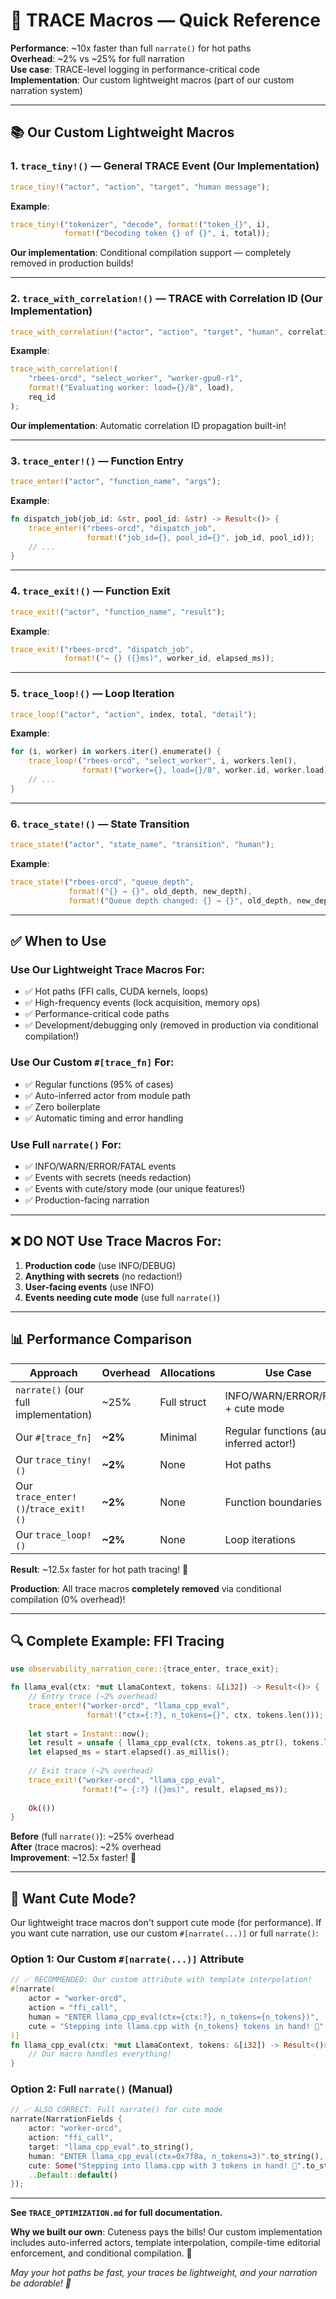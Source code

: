 # 🚀 TRACE Macros — Quick Reference

**Performance**: ~10x faster than full `narrate()` for hot paths  
**Overhead**: ~2% vs ~25% for full narration  
**Use case**: TRACE-level logging in performance-critical code  
**Implementation**: Our custom lightweight macros (part of our custom narration system)

---

## 📚 Our Custom Lightweight Macros

### 1. `trace_tiny!()` — General TRACE Event (Our Implementation)
```rust
trace_tiny!("actor", "action", "target", "human message");
```

**Example**:
```rust
trace_tiny!("tokenizer", "decode", format!("token_{}", i), 
            format!("Decoding token {} of {}", i, total));
```

**Our implementation**: Conditional compilation support — completely removed in production builds!

---

### 2. `trace_with_correlation!()` — TRACE with Correlation ID (Our Implementation)
```rust
trace_with_correlation!("actor", "action", "target", "human", correlation_id);
```

**Example**:
```rust
trace_with_correlation!(
    "rbees-orcd", "select_worker", "worker-gpu0-r1",
    format!("Evaluating worker: load={}/8", load),
    req_id
);
```

**Our implementation**: Automatic correlation ID propagation built-in!

---

### 3. `trace_enter!()` — Function Entry
```rust
trace_enter!("actor", "function_name", "args");
```

**Example**:
```rust
fn dispatch_job(job_id: &str, pool_id: &str) -> Result<()> {
    trace_enter!("rbees-orcd", "dispatch_job", 
                 format!("job_id={}, pool_id={}", job_id, pool_id));
    // ...
}
```

---

### 4. `trace_exit!()` — Function Exit
```rust
trace_exit!("actor", "function_name", "result");
```

**Example**:
```rust
trace_exit!("rbees-orcd", "dispatch_job", 
            format!("→ {} ({}ms)", worker_id, elapsed_ms));
```

---

### 5. `trace_loop!()` — Loop Iteration
```rust
trace_loop!("actor", "action", index, total, "detail");
```

**Example**:
```rust
for (i, worker) in workers.iter().enumerate() {
    trace_loop!("rbees-orcd", "select_worker", i, workers.len(),
                format!("worker={}, load={}/8", worker.id, worker.load));
    // ...
}
```

---

### 6. `trace_state!()` — State Transition
```rust
trace_state!("actor", "state_name", "transition", "human");
```

**Example**:
```rust
trace_state!("rbees-orcd", "queue_depth", 
             format!("{} → {}", old_depth, new_depth),
             format!("Queue depth changed: {} → {}", old_depth, new_depth));
```

---

## ✅ When to Use

### Use Our Lightweight Trace Macros For:
- ✅ Hot paths (FFI calls, CUDA kernels, loops)
- ✅ High-frequency events (lock acquisition, memory ops)
- ✅ Performance-critical code paths
- ✅ Development/debugging only (removed in production via conditional compilation!)

### Use Our Custom `#[trace_fn]` For:
- ✅ Regular functions (95% of cases)
- ✅ Auto-inferred actor from module path
- ✅ Zero boilerplate
- ✅ Automatic timing and error handling

### Use Full `narrate()` For:
- ✅ INFO/WARN/ERROR/FATAL events
- ✅ Events with secrets (needs redaction)
- ✅ Events with cute/story mode (our unique features!)
- ✅ Production-facing narration

---

## ❌ DO NOT Use Trace Macros For:

1. **Production code** (use INFO/DEBUG)
2. **Anything with secrets** (no redaction!)
3. **User-facing events** (use INFO)
4. **Events needing cute mode** (use full `narrate()`)

---

## 📊 Performance Comparison

| Approach | Overhead | Allocations | Use Case |
|----------|----------|-------------|----------|
| `narrate()` (our full implementation) | ~25% | Full struct | INFO/WARN/ERROR/FATAL + cute mode |
| Our `#[trace_fn]` | **~2%** | Minimal | Regular functions (auto-inferred actor!) |
| Our `trace_tiny!()` | **~2%** | None | Hot paths |
| Our `trace_enter!()`/`trace_exit!()` | **~2%** | None | Function boundaries |
| Our `trace_loop!()` | **~2%** | None | Loop iterations |

**Result**: ~12.5x faster for hot path tracing! 🚀

**Production**: All trace macros **completely removed** via conditional compilation (0% overhead)!

---

## 🔍 Complete Example: FFI Tracing

```rust
use observability_narration_core::{trace_enter, trace_exit};

fn llama_eval(ctx: *mut LlamaContext, tokens: &[i32]) -> Result<()> {
    // Entry trace (~2% overhead)
    trace_enter!("worker-orcd", "llama_cpp_eval", 
                 format!("ctx={:?}, n_tokens={}", ctx, tokens.len()));
    
    let start = Instant::now();
    let result = unsafe { llama_cpp_eval(ctx, tokens.as_ptr(), tokens.len() as i32) };
    let elapsed_ms = start.elapsed().as_millis();
    
    // Exit trace (~2% overhead)
    trace_exit!("worker-orcd", "llama_cpp_eval", 
                format!("→ {:?} ({}ms)", result, elapsed_ms));
    
    Ok(())
}
```

**Before** (full `narrate()`): ~25% overhead  
**After** (trace macros): ~2% overhead  
**Improvement**: ~12.5x faster! 🎉

---

## 🎀 Want Cute Mode?

Our lightweight trace macros don't support cute mode (for performance). If you want cute narration, use our custom `#[narrate(...)]` or full `narrate()`:

### Option 1: Our Custom `#[narrate(...)]` Attribute
```rust
// ✅ RECOMMENDED: Our custom attribute with template interpolation!
#[narrate(
    actor = "worker-orcd",
    action = "ffi_call",
    human = "ENTER llama_cpp_eval(ctx={ctx:?}, n_tokens={n_tokens})",
    cute = "Stepping into llama.cpp with {n_tokens} tokens in hand! 🚪"
)]
fn llama_cpp_eval(ctx: *mut LlamaContext, tokens: &[i32]) -> Result<()> {
    // Our macro handles everything!
}
```

### Option 2: Full `narrate()` (Manual)
```rust
// ✅ ALSO CORRECT: Full narrate() for cute mode
narrate(NarrationFields {
    actor: "worker-orcd",
    action: "ffi_call",
    target: "llama_cpp_eval".to_string(),
    human: "ENTER llama_cpp_eval(ctx=0x7f8a, n_tokens=3)".to_string(),
    cute: Some("Stepping into llama.cpp with 3 tokens in hand! 🚪".to_string()),
    ..Default::default()
});
```

---

**See `TRACE_OPTIMIZATION.md` for full documentation.**

**Why we built our own**: Cuteness pays the bills! Our custom implementation includes auto-inferred actors, template interpolation, compile-time editorial enforcement, and conditional compilation. 🎀

*May your hot paths be fast, your traces be lightweight, and your narration be adorable! 🎀*
